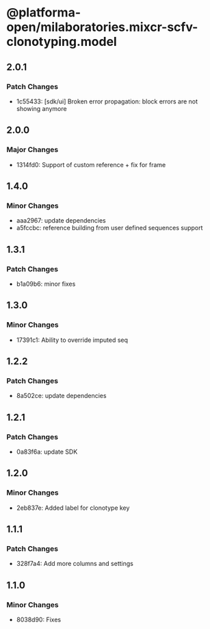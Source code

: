 # @platforma-open/milaboratories.mixcr-scfv-clonotyping.model

## 2.0.1

### Patch Changes

- 1c55433: [sdk/ui] Broken error propagation: block errors are not showing anymore

## 2.0.0

### Major Changes

- 1314fd0: Support of custom reference + fix for frame

## 1.4.0

### Minor Changes

- aaa2967: update dependencies
- a5fccbc: reference building from user defined sequences support

## 1.3.1

### Patch Changes

- b1a09b6: minor fixes

## 1.3.0

### Minor Changes

- 17391c1: Ability to override imputed seq

## 1.2.2

### Patch Changes

- 8a502ce: update dependencies

## 1.2.1

### Patch Changes

- 0a83f6a: update SDK

## 1.2.0

### Minor Changes

- 2eb837e: Added label for clonotype key

## 1.1.1

### Patch Changes

- 328f7a4: Add more columns and settings

## 1.1.0

### Minor Changes

- 8038d90: Fixes
